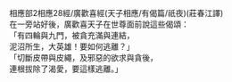 相應部2相應28經/廣歡喜經(天子相應/有偈篇/祇夜)(莊春江譯)  
在一旁站好後，廣歡喜天子在世尊面前說這些偈頌：  
「有四輪與九門，被貪充滿與連結，  
泥沼所生，大英雄！要如何逃離？」  
「切斷皮帶與皮繩，及邪惡的欲求與貪後，  
連根拔除了渴愛，要這樣逃離。」  
  
  
